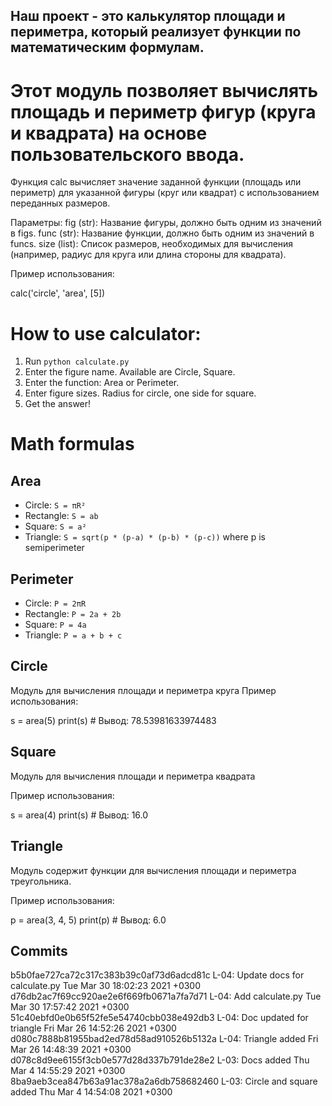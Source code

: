 ## Наш проект - это калькулятор площади и периметра, который реализует функции по математическим формулам.

# Этот модуль позволяет вычислять площадь и периметр фигур (круга и квадрата) на основе пользовательского ввода.

Функция calc вычисляет значение заданной функции (площадь или периметр) для указанной фигуры (круг или квадрат) с использованием переданных размеров.

Параметры:
fig (str): Название фигуры, должно быть одним из значений в figs.
func (str): Название функции, должно быть одним из значений в funcs.
size (list): Список размеров, необходимых для вычисления (например, радиус для круга или длина стороны для квадрата).

Пример использования:

calc('circle', 'area', [5])  

# How to use calculator:
1. Run `python calculate.py`
2. Enter the figure name. Available are Circle, Square.
3. Enter the function: Area or Perimeter.
4. Enter figure sizes. Radius for circle, one side for square.
5. Get the answer!

# Math formulas
## Area
- Circle: `S = πR²`
- Rectangle: `S = ab`
- Square: `S = a²`
- Triangle: `S = sqrt(p * (p-a) * (p-b) * (p-c))` where p is semiperimeter

## Perimeter
- Circle: `P = 2πR`
- Rectangle: `P = 2a + 2b`
- Square: `P = 4a`
- Triangle: `P = a + b + c`

## Circle
Модуль для вычисления площади и периметра круга
Пример использования:

s = area(5)
print(s)  # Вывод: 78.53981633974483    

## Square
Модуль для вычисления площади и периметра квадрата

Пример использования:

s = area(4)
print(s)  # Вывод: 16.0

## Triangle
Модуль содержит функции для вычисления площади и периметра треугольника.

Пример использования:

p = area(3, 4, 5)
print(p)  # Вывод: 6.0


## Commits

b5b0fae727ca72c317c383b39c0af73d6adcd81c L-04: Update docs for calculate.py Tue Mar 30 18:02:23 2021 +0300
d76db2ac7f69cc920ae2e6f669fb0671a7fa7d71 L-04: Add calculate.py Tue Mar 30 17:57:42 2021 +0300
51c40ebfd0e0b65f52fe5e54740cbb038e492db3 L-04: Doc updated for triangle Fri Mar 26 14:52:26 2021 +0300
d080c7888b81955bad2ed78d58ad910526b5132a L-04: Triangle added Fri Mar 26 14:48:39 2021 +0300
d078c8d9ee6155f3cb0e577d28d337b791de28e2 L-03: Docs added Thu Mar 4 14:55:29 2021 +0300
8ba9aeb3cea847b63a91ac378a2a6db758682460 L-03: Circle and square added Thu Mar 4 14:54:08 2021 +0300
